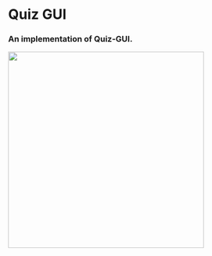 # Quiz GUI

### An implementation of Quiz-GUI.  

<img src= 'https://user-images.githubusercontent.com/65078610/107326608-bc03b200-6ad1-11eb-88db-138d7375c56b.gif' width="400">